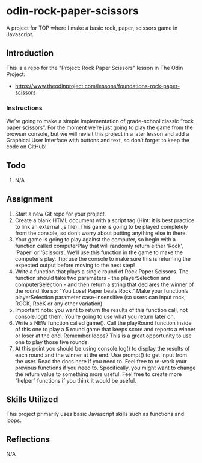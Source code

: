 # odin-rock-paper-scissors
A project for TOP where I make a basic rock, paper, scissors game in Javascript.

## Introduction
This is a repo for the "Project: Rock Paper Scissors" lesson in The Odin Project:

- https://www.theodinproject.com/lessons/foundations-rock-paper-scissors

### Instructions

We’re going to make a simple implementation of grade-school classic “rock paper scissors”. For the moment we’re just going to play the game from the browser console, but we will revisit this project in a later lesson and add a Graphical User Interface with buttons and text, so don’t forget to keep the code on GitHub!

## Todo
1. N/A

## Assignment

1. Start a new Git repo for your project.
2. Create a blank HTML document with a script tag (Hint: it is best practice to link an external .js file). This game is going to be played completely from the console, so don’t worry about putting anything else in there.
3. Your game is going to play against the computer, so begin with a function called computerPlay that will randomly return either ‘Rock’, ‘Paper’ or ‘Scissors’. We’ll use this function in the game to make the computer’s play. Tip: use the console to make sure this is returning the expected output before moving to the next step!
4. Write a function that plays a single round of Rock Paper Scissors. The function should take two parameters - the playerSelection and computerSelection - and then return a string that declares the winner of the round like so: "You Lose! Paper beats Rock." Make your function’s playerSelection parameter case-insensitive (so users can input rock, ROCK, RocK or any other variation).
5. Important note: you want to return the results of this function call, not console.log() them. You’re going to use what you return later on.
6. Write a NEW function called game(). Call the playRound function inside of this one to play a 5 round game that keeps score and reports a winner or loser at the end. Remember loops? This is a great opportunity to use one to play those five rounds.
7. At this point you should be using console.log() to display the results of each round and the winner at the end. Use prompt() to get input from the user. Read the docs here if you need to. Feel free to re-work your previous functions if you need to. Specifically, you might want to change the return value to something more useful. Feel free to create more “helper” functions if you think it would be useful.

## Skills Utilized
This project primarily uses basic Javascript skills such as functions and loops.

## Reflections
N/A
